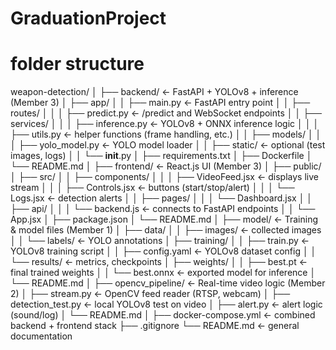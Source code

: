 # GraduationProject

# folder structure
weapon-detection/
│
├── backend/                         ← FastAPI + YOLOv8 + inference (Member 3)
│   ├── app/
│   │   ├── main.py                    ← FastAPI entry point
│   │   ├── routes/
│   │   │   ├── predict.py            ← /predict and WebSocket endpoints
│   │   ├── services/
│   │   │   ├── inference.py        ← YOLOv8 + ONNX inference logic
│   │   │   ├── utils.py                 ← helper functions (frame handling, etc.)
│   │   ├── models/
│   │   │   ├── yolo_model.py     ← YOLO model loader
│   │   ├── static/                       ← optional (test images, logs)
│   │   └── __init__.py
│   ├── requirements.txt
│   ├── Dockerfile
│   └── README.md
│
├── frontend/                           ← React.js UI (Member 3)
│   ├── public/
│   ├── src/
│   │   ├── components/
│   │   │   ├── VideoFeed.jsx        ← displays live stream
│   │   │   ├── Controls.jsx            ← buttons (start/stop/alert)
│   │   │   └── Logs.jsx                 ← detection alerts
│   │   ├── pages/
│   │   │   └── Dashboard.jsx
│   │   ├── api/
│   │   │   └── backend.js            ← connects to FastAPI endpoints
│   │   └── App.jsx
│   ├── package.json
│   └── README.md
│
├── model/                               ← Training & model files (Member 1)
│   ├── data/
│   │   ├── images/                    ← collected images
│   │   └── labels/                     ← YOLO annotations
│   ├── training/
│   │   ├── train.py                   ← YOLOv8 training script
│   │   ├── config.yaml             ← YOLOv8 dataset config
│   │   └── results/                   ← metrics, checkpoints
│   ├── weights/
│   │   ├── best.pt                    ← final trained weights
│   │   └── best.onnx              ← exported model for inference
│   └── README.md
│
├── opencv_pipeline/           ← Real-time video logic (Member 2)
│   ├── stream.py                   ← OpenCV feed reader (RTSP, webcam)
│   ├── detection_test.py     ← local YOLOv8 test on video
│   ├── alert.py                       ← alert logic (sound/log)
│   └── README.md
│
├── docker-compose.yml    ← combined backend + frontend stack
├── .gitignore
└── README.md                 ← general documentation
